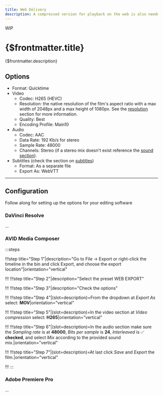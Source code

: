 ```yaml
---
title: Web Delivery
description: A compressed version for playback on the web is also needed.
---
```


<span class="wip">WIP</span>

# {$frontmatter.title}

{$frontmatter.description}

## Options

- Format: Quicktime
- Video
  - Codec: H265 (HEVC)
  - Resolution: the native resolution of the film's aspect ratio with a max width of 2048px and a max height of 1080px. See the [resolution](/docs/best-practices/resolution) section for more information.
  - Quality: Best
  - Encoding Profile: Main10
- Audio
  - Codec: AAC
  - Data Rate: 192 Kb/s for stereo
  - Sample Rate: 48000
  - Channels: Stereo (if a stereo mix doesn't exist reference the [sound section](/docs/best-practices/sound)).
- Subtitles (check the section on [subtitles](/docs/best-practices/subtitles))
  - Format: As a separate file
  - Export As: WebVTT

---

## Configuration

Follow along for setting up the options for your editing software

### DaVinci Resolve

...

### AVID Media Composer

:::steps

!!!step title="Step 1"|description="Go to File -> Export or right-click the timeline in the bin and click Export, and choose the export location"|orientation="vertical"

!!!
!!!step title="Step 2"|description="Select the preset WEB EXPORT"

!!!
!!!step title="Step 3"|description="Check the options"

!!!
!!!step title="Step 4"|(slot=description)=From the dropdown at _Export As_ select: **MOV**|orientation="vertical"

!!!
!!!step title="Step 5"|(slot=description)=In the video section at _Video compression_ select: **H265**|orientation="vertical"

!!!
!!!step title="Step 6"|(slot=description)=In the audio section make sure the _Sampling rate_ is at **48000**, _Bits per sample_ is **24**, _Interleaved_ is ✅ **checked**, and select _Mix_ according to the provided sound mix.|orientation="vertical"

!!!
!!!step title="Step 7"|(slot=description)=At last click _Save_ and _Export_ the film.|orientation="vertical"

!!!
:::

### Adobe Premiere Pro

...
